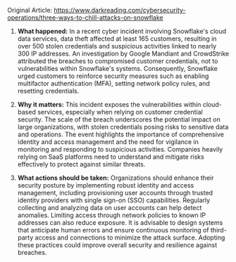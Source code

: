 Original Article: https://www.darkreading.com/cybersecurity-operations/three-ways-to-chill-attacks-on-snowflake

1) **What happened:**
In a recent cyber incident involving Snowflake's cloud data services, data theft affected at least 165 customers, resulting in over 500 stolen credentials and suspicious activities linked to nearly 300 IP addresses. An investigation by Google Mandiant and CrowdStrike attributed the breaches to compromised customer credentials, not to vulnerabilities within Snowflake's systems. Consequently, Snowflake urged customers to reinforce security measures such as enabling multifactor authentication (MFA), setting network policy rules, and resetting credentials.

2) **Why it matters:**
This incident exposes the vulnerabilities within cloud-based services, especially when relying on customer credential security. The scale of the breach underscores the potential impact on large organizations, with stolen credentials posing risks to sensitive data and operations. The event highlights the importance of comprehensive identity and access management and the need for vigilance in monitoring and responding to suspicious activities. Companies heavily relying on SaaS platforms need to understand and mitigate risks effectively to protect against similar threats.

3) **What actions should be taken:**
Organizations should enhance their security posture by implementing robust identity and access management, including provisioning user accounts through trusted identity providers with single sign-on (SSO) capabilities. Regularly collecting and analyzing data on user accounts can help detect anomalies. Limiting access through network policies to known IP addresses can also reduce exposure. It is advisable to design systems that anticipate human errors and ensure continuous monitoring of third-party access and connections to minimize the attack surface. Adopting these practices could improve overall security and resilience against breaches.